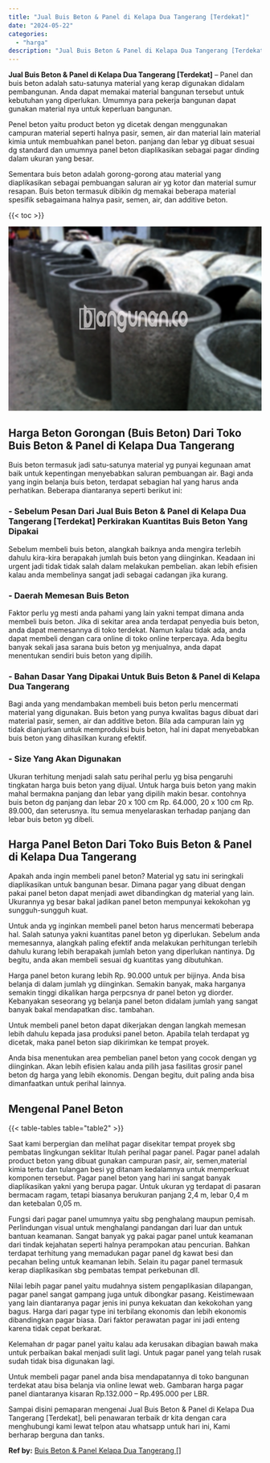 ```yaml
---
title: "Jual Buis Beton & Panel di Kelapa Dua Tangerang [Terdekat]"
date: "2024-05-22"
categories: 
  - "harga"
description: "Jual Buis Beton & Panel di Kelapa Dua Tangerang [Terdekat]. Sampai disini pemaparan mengenai Jual Buis Beton & Panel di Kelapa Dua Tangerang [Terdekat], be..."
---
```


**Jual Buis Beton & Panel di Kelapa Dua Tangerang \[Terdekat\]** – Panel dan buis beton adalah satu-satunya material yang kerap digunakan didalam pembangunan. Anda dapat memakai material bangunan tersebut untuk kebutuhan yang diperlukan. Umumnya para pekerja bangunan dapat gunakan material nya untuk keperluan bangunan.

Penel beton yaitu product beton yg dicetak dengan menggunakan campuran material seperti halnya pasir, semen, air dan material lain material kimia untuk membuahkan panel beton. panjang dan lebar yg dibuat sesuai dg standard dan umumnya panel beton diaplikasikan sebagai pagar dinding dalam ukuran yang besar.

Sementara buis beton adalah gorong-gorong atau material yang diaplikasikan sebagai pembuangan saluran air yg kotor dan material sumur resapan. Buis beton termasuk dibikin dg memakai beberapa material spesifik sebagaimana halnya pasir, semen, air, dan additive beton.

{{< toc >}}

![Jual Buis Beton & Panel di Kelapa Dua Tangerang [Terdekat]](/images/jual-panel-buis-beton-murah-09.png)

## Harga Beton Gorongan (Buis Beton) Dari Toko Buis Beton & Panel di Kelapa Dua Tangerang

Buis beton termasuk jadi satu-satunya material yg punyai kegunaan amat baik untuk kepentingan menyebabkan saluran pembuangan air. Bagi anda yang ingin belanja buis beton, terdapat sebagian hal yang harus anda perhatikan. Beberapa diantaranya seperti berikut ini:

### \- Sebelum Pesan Dari Jual Buis Beton & Panel di Kelapa Dua Tangerang \[Terdekat\] Perkirakan Kuantitas Buis Beton Yang Dipakai

Sebelum membeli buis beton, alangkah baiknya anda mengira terlebih dahulu kira-kira berapakah jumlah buis beton yang diinginkan. Keadaan ini urgent jadi tidak tidak salah dalam melakukan pembelian. akan lebih efisien kalau anda membelinya sangat jadi sebagai cadangan jika kurang.

### \- Daerah Memesan Buis Beton

Faktor perlu yg mesti anda pahami yang lain yakni tempat dimana anda membeli buis beton. Jika di sekitar area anda terdapat penyedia buis beton, anda dapat memesannya di toko terdekat. Namun kalau tidak ada, anda dapat membeli dengan cara online di toko online terpercaya. Ada begitu banyak sekali jasa sarana buis beton yg menjualnya, anda dapat menentukan sendiri buis beton yang dipilih.

### \- Bahan Dasar Yang Dipakai Untuk Buis Beton & Panel di Kelapa Dua Tangerang

Bagi anda yang mendambakan membeli buis beton perlu mencermati material yang digunakan. Buis beton yang punya kwalitas bagus dibuat dari material pasir, semen, air dan additive beton. Bila ada campuran lain yg tidak dianjurkan untuk memproduksi buis beton, hal ini dapat menyebabkan buis beton yang dihasilkan kurang efektif.

### \- Size Yang Akan Digunakan

Ukuran terhitung menjadi salah satu perihal perlu yg bisa pengaruhi tingkatan harga buis beton yang dijual. Untuk harga buis beton yang makin mahal bermakna panjang dan lebar yang dipilih makin besar. contohnya buis beton dg panjang dan lebar 20 x 100 cm Rp. 64.000, 20 x 100 cm Rp. 89.000, dan seterusnya. Itu semua menyelaraskan terhadap panjang dan lebar buis beton yg dibeli.

## Harga Panel Beton Dari Toko Buis Beton & Panel di Kelapa Dua Tangerang

Apakah anda ingin membeli panel beton? Material yg satu ini seringkali diaplikasikan untuk bangunan besar. Dimana pagar yang dibuat dengan pakai panel beton dapat menjadi awet dibandingkan dg material yang lain. Ukurannya yg besar bakal jadikan panel beton mempunyai kekokohan yg sungguh-sungguh kuat.

Untuk anda yg inginkan membeli panel beton harus mencermati beberapa hal. Salah satunya yakni kuantitas panel beton yg diperlukan. Sebelum anda memesannya, alangkah paling efektif anda melakukan perhitungan terlebih dahulu kurang lebih berapakah jumlah beton yang diperlukan nantinya. Dg begitu, anda akan membeli sesuai dg kuantitas yang dibutuhkan.

Harga panel beton kurang lebih Rp. 90.000 untuk per bijinya. Anda bisa belanja di dalam jumlah yg diinginkan. Semakin banyak, maka harganya semakin tinggi dikalikan harga perpcsnya dr panel beton yg diorder. Kebanyakan seseorang yg belanja panel beton didalam jumlah yang sangat banyak bakal mendapatkan disc. tambahan.

Untuk membeli panel beton dapat dikerjakan dengan langkah memesan lebih dahulu kepada jasa produksi panel beton. Apabila telah terdapat yg dicetak, maka panel beton siap dikirimkan ke tempat proyek.

Anda bisa menentukan area pembelian panel beton yang cocok dengan yg diinginkan. Akan lebih efisien kalau anda pilih jasa fasilitas grosir panel beton dg harga yang lebih ekonomis. Dengan begitu, duit paling anda bisa dimanfaatkan untuk perihal lainnya.

## Mengenal Panel Beton

{{< table-tables table="table2" >}}

Saat kami berpergian dan melihat pagar disekitar tempat proyek sbg pembatas lingkungan seklitar Itulah perihal pagar panel. Pagar panel adalah product beton yang dibuat gunakan campuran pasir, air, semen,material kimia tertu dan tulangan besi yg ditanam kedalamnya untuk memperkuat komponen tersebut. Pagar panel beton yang hari ini sangat banyak diaplikasikan yakni yang berupa pagar. Untuk ukuran yg terdapat di pasaran bermacam ragam, tetapi biasanya berukuran panjang 2,4 m, lebar 0,4 m dan ketebalan 0,05 m.

Fungsi dari pagar panel umumnya yaitu sbg penghalang maupun pemisah. Perlindungan visual untuk menghalangi pandangan dari luar dan untuk bantuan keamanan. Sangat banyak yg pakai pagar panel untuk keamanan dari tindak kejahatan seperti halnya perampokan atau pencurian. Bahkan terdapat terhitung yang memadukan pagar panel dg kawat besi dan pecahan beling untuk keamanan lebih. Selain itu pagar panel termasuk kerap diaplikasikan sbg pembatas tempat perkebunan dll.

Nilai lebih pagar panel yaitu mudahnya sistem pengaplikasian dilapangan, pagar panel sangat gampang juga untuk dibongkar pasang. Keistimewaan yang lain diantaranya pagar jenis ini punya kekuatan dan kekokohan yang bagus. Harga dari pagar type ini terbilang ekonomis dan lebih ekonomis dibandingkan pagar biasa. Dari faktor perawatan pagar ini jadi enteng karena tidak cepat berkarat.

Kelemahan dr pagar panel yaitu kalau ada kerusakan dibagian bawah maka untuk perbaikan bakal menjadi sulit lagi. Untuk pagar panel yang telah rusak sudah tidak bisa digunakan lagi.

Untuk membeli pagar panel anda bisa mendapatannya di toko bangunan terdekat atau bisa belanja via online lewat web. Gambaran harga pagar panel diantaranya kisaran Rp.132.000 – Rp.495.000 per LBR.

Sampai disini pemaparan mengenai Jual Buis Beton & Panel di Kelapa Dua Tangerang \[Terdekat\], beli penawaran terbaik dr kita dengan cara menghubungi kami lewat telpon atau whatsapp untuk hari ini, Kami berharap berguna dan tanks.

**Ref by:** [Buis Beton & Panel Kelapa Dua Tangerang []](https://id.wikipedia.org/wiki/Buis)
